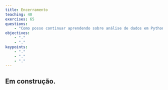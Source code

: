 ```yaml
---
title: Encerramento
teaching: 40
exercises: 65
questions:
    - "Como posso continuar aprendendo sobre análise de dados em Python?"
objectives:
    - "."
    - "."
keypoints:
    - "."
    - "."
    - "."
---
```


## Em construção.